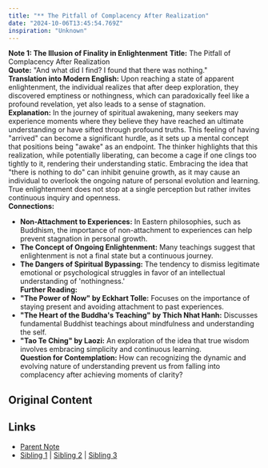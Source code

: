 ```yaml
---
title: "** The Pitfall of Complacency After Realization"
date: "2024-10-06T13:45:54.769Z"
inspiration: "Unknown"
---
```


 

**Note 1: The Illusion of Finality in Enlightenment**
**Title:** The Pitfall of Complacency After Realization  
**Quote:** "And what did I find? I found that there was nothing."  
**Translation into Modern English:** Upon reaching a state of apparent enlightenment, the individual realizes that after deep exploration, they discovered emptiness or nothingness, which can paradoxically feel like a profound revelation, yet also leads to a sense of stagnation.  
**Explanation:** In the journey of spiritual awakening, many seekers may experience moments where they believe they have reached an ultimate understanding or have sifted through profound truths. This feeling of having "arrived" can become a significant hurdle, as it sets up a mental concept that positions being "awake" as an endpoint. The thinker highlights that this realization, while potentially liberating, can become a cage if one clings too tightly to it, rendering their understanding static. Embracing the idea that "there is nothing to do" can inhibit genuine growth, as it may cause an individual to overlook the ongoing nature of personal evolution and learning. True enlightenment does not stop at a single perception but rather invites continuous inquiry and openness.  
**Connections:**  
- **Non-Attachment to Experiences:** In Eastern philosophies, such as Buddhism, the importance of non-attachment to experiences can help prevent stagnation in personal growth.  
- **The Concept of Ongoing Enlightenment:** Many teachings suggest that enlightenment is not a final state but a continuous journey.  
- **The Dangers of Spiritual Bypassing:** The tendency to dismiss legitimate emotional or psychological struggles in favor of an intellectual understanding of 'nothingness.'  
**Further Reading:**  
- **"The Power of Now" by Eckhart Tolle:** Focuses on the importance of staying present and avoiding attachment to past experiences.  
- **"The Heart of the Buddha's Teaching" by Thich Nhat Hanh:** Discusses fundamental Buddhist teachings about mindfulness and understanding the self.   
- **"Tao Te Ching" by Laozi:** An exploration of the idea that true wisdom involves embracing simplicity and continuous learning.  
**Question for Contemplation:** How can recognizing the dynamic and evolving nature of understanding prevent us from falling into complacency after achieving moments of clarity?



## Original Content



## Links

- [Parent Note](/parent-note.md)
- [Sibling 1](/zettel1.md) | [Sibling 2](/zettel2.md) | [Sibling 3](/zettel3.md)
